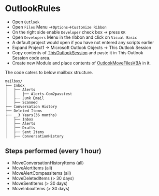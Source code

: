 # OutlookRules

* Open `Outlook`
* Open `Files` Menu ->`Options`->`Customize Ribbon`
* On the right side enable `Developer` check box -> press `OK`
* Open `Developers` Menu in the ribbon and click on `Visual Basic`
* A default project would open if you have not entered any scripts earlier
* Expand Project1 -> Microsoft Outlook Objects -> This Outlook Session
* Copy contents of [ThisOutlookSession](ThisOutlookSession) and paste it in This Outlook Session code area.
* Create new Module and place contents of [OutlookMoveFilesVBA](OutlookMoveFilesVBA) in it.

The code caters to below mailbox structure.

```
mailbox/
├── Inbox
│   ├── Alerts
│   │   ├── Alerts-Com2passtest
│   ├── Junk Email
│   ├── Scanned
├── Conversation History
├── Deleted Items
├── __3 Years(36 months)
│   ├── Inbox
│   ├── Alerts
│   ├── Drafts
│   ├── Sent Items
│   ├── ConversationHistory
```

## Steps performed (every 1 hour)
* MoveConversationHistoryItems (all)
* MoveAlertItems (all)
* MoveAlertCompassItems (all)
* MoveDeletedItems (> 30 days)
* MoveSentItems (> 30 days)
* MoveInboxItems (> 30 days)
